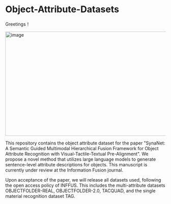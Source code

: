 # Object-Attribute-Datasets
Greetings！


<img width="804" height="328" alt="image" src="https://github.com/user-attachments/assets/a6b3ce3a-1a31-4634-a610-bb0a89cbba45" />





  This repository contains the object attribute dataset for the paper "SynaNet: A Semantic Guided Multimodal Hierarchical Fusion Framework for Object Attribute Recognition with Visual-Tactile-Textual Pre-Alignment". We propose a novel method that utilizes large language models to generate sentence-level attribute descriptions for objects. This manuscript is currently under review at the Information Fusion journal.

  Upon acceptance of the paper, we will release all datasets used, following the open access policy of INFFUS. This includes the multi-attribute datasets OBJECTFOLDER-REAL, OBJECTFOLDER-2.0, TACQUAD, and the single material recognition dataset TAG.
